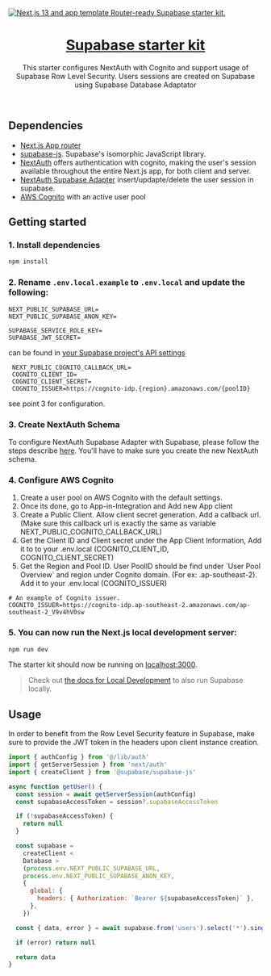 <a href="https://demo-nextjs-with-supabase.vercel.app/">
  <img alt="Next.js 13 and app template Router-ready Supabase starter kit." src="https://demo-nextjs-with-supabase.vercel.app/opengraph-image.png">
  <h1 align="center">Supabase starter kit</h1>
</a>

<p align="center">
 This starter configures NextAuth with Cognito and support usage of Supabase Row Level Security. Users sessions are created on Supabase using Supabase Database Adaptator
</p>

<br/>

## Dependencies

- [Next.js App router](https://nextjs.org)
- [supabase-js](https://supabase.com/docs/reference/javascript). Supabase's
  isomorphic JavaScript library.
- [NextAuth](https://next-auth.js.org/) offers authentication with cognito, making the user's session available throughout the entire Next.js app, for both client and server.
- [NextAuth Supabase Adapter](https://authjs.dev/reference/adapter/supabase) insert/updapte/delete the user session in supabase.
- [AWS Cognito](https://ap-southeast-2.console.aws.amazon.com/console/home?region=ap-southeast-2#) with an active user pool

## Getting started

### 1. Install dependencies

```bash
npm install
```

### 2. Rename `.env.local.example` to `.env.local` and update the following:

```
NEXT_PUBLIC_SUPABASE_URL=
NEXT_PUBLIC_SUPABASE_ANON_KEY=

SUPABASE_SERVICE_ROLE_KEY=
SUPABASE_JWT_SECRET=
```

can be found in [your Supabase project's API settings](https://app.supabase.com/project/_/settings/api)

```
 NEXT_PUBLIC_COGNITO_CALLBACK_URL=
 COGNITO_CLIENT_ID=
 COGNITO_CLIENT_SECRET=
 COGNITO_ISSUER=https://cognito-idp.{region}.amazonaws.com/{poolID}
```

see point 3 for configuration.

### 3. Create NextAuth Schema

To configure NextAuth Supabase Adapter with Supabase, please follow the steps describe [here](https://authjs.dev/reference/adapter/supabase). You'll have to make sure you create the new NextAuth schema.

### 4. Configure AWS Cognito

<ol>
  <li>Create a user pool on AWS Cognito with the default settings. </li>
  <li>Once its done, go to App-in-Integration and Add new App client</li>
  <li>Create a Public Client. Allow client secret generation. Add a callback url. (Make sure this callback url is exactly the same as variable NEXT_PUBLIC_COGNITO_CALLBACK_URL)</li> 
  <li>Get the Client ID and Client secret under the App Client Information, Add it to to your .env.local (COGNITO_CLIENT_ID, COGNITO_CLIENT_SECRET)</li>
  <li> Get the Region and Pool ID. User PoolID should be find under `User Pool Overview` and region under Cognito domain. (For ex: .ap-southeast-2). Add it to your .env.local (COGNITO_ISSUER) </li>
  </ol>

```
# An example of Cognito issuer.
COGNITO_ISSUER=https://cognito-idp.ap-southeast-2.amazonaws.com/ap-southeast-2_V9v4hV0sw
```

### 5. You can now run the Next.js local development server:

```bash
npm run dev
```

The starter kit should now be running on [localhost:3000](http://localhost:3000/).

> Check out [the docs for Local Development](https://supabase.com/docs/guides/getting-started/local-development) to also run Supabase locally.

## Usage

In order to benefit from the Row Level Security feature in Supabase, make sure to provide the JWT token in the headers upon client instance creation.

```javascript
import { authConfig } from '@/lib/auth'
import { getServerSession } from 'next/auth'
import { createClient } from '@supabase/supabase-js'

async function getUser() {
  const session = await getServerSession(authConfig)
  const supabaseAccessToken = session?.supabaseAccessToken

  if (!supabaseAccessToken) {
    return null
  }

  const supabase =
    createClient <
    Database >
    (process.env.NEXT_PUBLIC_SUPABASE_URL,
    process.env.NEXT_PUBLIC_SUPABASE_ANON_KEY,
    {
      global: {
        headers: { Authorization: `Bearer ${supabaseAccessToken}` },
      },
    })

  const { data, error } = await supabase.from('users').select('*').single()

  if (error) return null

  return data
}
```
